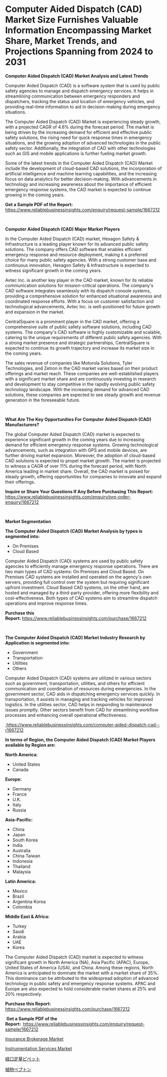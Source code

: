 <p><h1>Computer Aided Dispatch (CAD) Market Size Furnishes Valuable Information Encompassing Market Share, Market Trends, and Projections Spanning from 2024 to 2031</h1></p><p><strong>Computer Aided Dispatch (CAD) Market Analysis and Latest Trends</strong></p>
<p><p>Computer Aided Dispatch (CAD) is a software system that is used by public safety agencies to manage and dispatch emergency services. It helps in streamlining communication between emergency responders and dispatchers, tracking the status and location of emergency vehicles, and providing real-time information to aid in decision-making during emergency situations.</p><p>The Computer Aided Dispatch (CAD) Market is experiencing steady growth, with a projected CAGR of 4.6% during the forecast period. The market is being driven by the increasing demand for efficient and effective public safety solutions, the rising need for quick response times in emergency situations, and the growing adoption of advanced technologies in the public safety sector. Additionally, the integration of CAD with other technologies such as GIS and mobile applications is further fueling market growth.</p><p>Some of the latest trends in the Computer Aided Dispatch (CAD) Market include the development of cloud-based CAD solutions, the incorporation of artificial intelligence and machine learning capabilities, and the increasing focus on data analytics for better decision-making. With advancements in technology and increasing awareness about the importance of efficient emergency response systems, the CAD market is expected to continue growing in the coming years.</p></p>
<p><strong>Get a Sample PDF of the Report:&nbsp;</strong> <a href="https://www.reliablebusinessinsights.com/enquiry/request-sample/1667212">https://www.reliablebusinessinsights.com/enquiry/request-sample/1667212</a></p>
<p>&nbsp;</p>
<p><strong>Computer Aided Dispatch (CAD) Major Market Players</strong></p>
<p><p>In the Computer Aided Dispatch (CAD) market, Hexagon Safety & Infrastructure is a leading player known for its advanced public safety solutions. The company offers CAD software that enables efficient emergency response and resource deployment, making it a preferred choice for many public safety agencies. With a strong customer base and continuous innovation, Hexagon Safety & Infrastructure is expected to witness significant growth in the coming years.</p><p>Avtec Inc. is another key player in the CAD market, known for its reliable communication solutions for mission-critical operations. The company's CAD software integrates seamlessly with its dispatch console systems, providing a comprehensive solution for enhanced situational awareness and coordinated response efforts. With a focus on customer satisfaction and technological advancements, Avtec Inc. is well-positioned for future growth and expansion in the market.</p><p>CentralSquare is a prominent player in the CAD market, offering a comprehensive suite of public safety software solutions, including CAD systems. The company's CAD software is highly customizable and scalable, catering to the unique requirements of different public safety agencies. With a strong market presence and strategic partnerships, CentralSquare is expected to continue its growth trajectory and increase its market size in the coming years.</p><p>The sales revenue of companies like Motorola Solutions, Tyler Technologies, and Zetron in the CAD market varies based on their product offerings and market reach. These companies are well-established players with a significant market share and are continuously investing in research and development to stay competitive in the rapidly evolving public safety technology landscape. With the increasing demand for advanced CAD solutions, these companies are expected to see steady growth and revenue generation in the foreseeable future.</p></p>
<p>&nbsp;</p>
<p><strong>What Are The Key Opportunities For Computer Aided Dispatch (CAD) Manufacturers?</strong></p>
<p><p>The global Computer Aided Dispatch (CAD) market is expected to experience significant growth in the coming years due to increasing demand for efficient emergency response systems. Growing technological advancements, such as integration with GPS and mobile devices, are further driving market expansion. Moreover, the adoption of cloud-based CAD solutions is expected to propel market growth. The market is projected to witness a CAGR of over 11% during the forecast period, with North America leading in market share. Overall, the CAD market is poised for steady growth, offering opportunities for companies to innovate and expand their offerings.</p></p>
<p><strong>Inquire or Share Your Questions If Any Before Purchasing This Report:</strong> <a href="https://www.reliablebusinessinsights.com/enquiry/pre-order-enquiry/1667212">https://www.reliablebusinessinsights.com/enquiry/pre-order-enquiry/1667212</a></p>
<p>&nbsp;</p>
<p><strong>Market Segmentation</strong></p>
<p><strong>The Computer Aided Dispatch (CAD) Market Analysis by types is segmented into:</strong></p>
<p><ul><li>On Premises</li><li>Cloud Based</li></ul></p>
<p><p>Computer Aided Dispatch (CAD) systems are used by public safety agencies to efficiently manage emergency response operations. There are two main types of CAD systems: On Premises and Cloud Based. On Premises CAD systems are installed and operated on the agency's own servers, providing full control over the system but requiring significant upfront investment. Cloud Based CAD systems, on the other hand, are hosted and managed by a third-party provider, offering more flexibility and cost-effectiveness. Both types of CAD systems aim to streamline dispatch operations and improve response times.</p></p>
<p><strong>Purchase this Report:&nbsp;</strong><a href="https://www.reliablebusinessinsights.com/purchase/1667212">https://www.reliablebusinessinsights.com/purchase/1667212</a></p>
<p>&nbsp;</p>
<p><strong>The Computer Aided Dispatch (CAD) Market Industry Research by Application is segmented into:</strong></p>
<p><ul><li>Government</li><li>Transportation</li><li>Utilities</li><li>Others</li></ul></p>
<p><p>Computer Aided Dispatch (CAD) systems are utilized in various sectors such as government, transportation, utilities, and others for efficient communication and coordination of resources during emergencies. In the government sector, CAD aids in dispatching emergency services quickly. In transportation, it assists in managing and tracking vehicles for improved logistics. In the utilities sector, CAD helps in responding to maintenance issues promptly. Other sectors benefit from CAD for streamlining workflow processes and enhancing overall operational effectiveness.</p></p>
<p><a href="https://www.reliablebusinessinsights.com/computer-aided-dispatch-cad--r1667212">&nbsp;https://www.reliablebusinessinsights.com/computer-aided-dispatch-cad--r1667212</a></p>
<p><strong>In terms of Region, the Computer Aided Dispatch (CAD) Market Players available by Region are:</strong></p>
<p>
    <p> <strong> North America: </strong>
        <ul>
            <li>United States</li>
            <li>Canada</li>
        </ul>
        </p> 
    <p> <strong> Europe: </strong>
        <ul>
            <li>Germany</li>
            <li>France</li>
            <li>U.K.</li>
            <li>Italy</li>
            <li>Russia</li>
        </ul>
        </p> 
    <p> <strong> Asia-Pacific: </strong>
        <ul>
            <li>China</li>
            <li>Japan</li>
            <li>South Korea</li>
            <li>India</li>
            <li>Australia</li>
            <li>China Taiwan</li>
            <li>Indonesia</li>
            <li>Thailand</li>
            <li>Malaysia</li>
        </ul>
        </p> 
    <p> <strong> Latin America: </strong>
        <ul>
            <li>Mexico</li>
            <li>Brazil</li>
            <li>Argentina Korea</li>
            <li>Colombia</li>
        </ul>
        </p> 
    <p> <strong> Middle East & Africa: </strong>
        <ul>
            <li>Turkey</li>
            <li>Saudi</li>
            <li>Arabia</li>
            <li>UAE</li>
            <li>Korea</li>
        </ul>
    </p>
    </p>
<p><p>The Computer Aided Dispatch (CAD) market is expected to witness significant growth in North America (NA), Asia Pacific (APAC), Europe, United States of America (USA), and China. Among these regions, North America is anticipated to dominate the market with a market share of 35%. This dominance can be attributed to the widespread adoption of advanced technology in public safety and emergency response systems. APAC and Europe are also expected to hold considerable market shares at 25% and 20% respectively.</p></p>
<p><strong>Purchase this Report: </strong><a href="https://www.reliablebusinessinsights.com/purchase/1667212">https://www.reliablebusinessinsights.com/purchase/1667212</a></p>
<p>&nbsp;<strong>Get a Sample PDF of the Report:&nbsp;&nbsp;</strong><a href="https://www.reliablebusinessinsights.com/enquiry/request-sample/1667212">https://www.reliablebusinessinsights.com/enquiry/request-sample/1667212</a></p>
<p><strong></strong></p>
<p><p><a href="https://github.com/anwarsahrul281/Market-Research-Report-List-1/blob/main/insurance-brokerage-market.md">Insurance Brokerage Market</a></p><p><a href="https://github.com/LiamDavis60/Market-Research-Report-List-1/blob/main/instrumentation-services-market.md">Instrumentation Services Market</a></p><p><a href="https://github.com/MacyOrn/Market-Research-Report-List-1/blob/main/6074154179796.md">経口定量ピペット</a></p><p><a href="https://github.com/charm854/Market-Research-Report-List-2/blob/main/7566618179795.md">植物ペプトン</a></p></p>